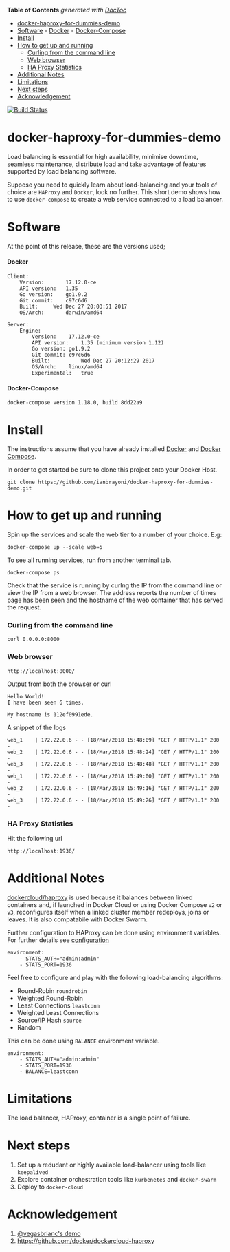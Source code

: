 <!-- START doctoc generated TOC please keep comment here to allow auto update -->
<!-- DON'T EDIT THIS SECTION, INSTEAD RE-RUN doctoc TO UPDATE -->
**Table of Contents**  *generated with [DocToc](https://github.com/thlorenz/doctoc)*

- [docker-haproxy-for-dummies-demo](#docker-haproxy-for-dummies-demo)
- [Software](#software)
      - [Docker](#docker)
      - [Docker-Compose](#docker-compose)
- [Install](#install)
- [How to get up and running](#how-to-get-up-and-running)
    - [Curling from the command line](#curling-from-the-command-line)
    - [Web browser](#web-browser)
    - [HA Proxy Statistics](#ha-proxy-statistics)
- [Additional Notes](#additional-notes)
- [Limitations](#limitations)
- [Next steps](#next-steps)
- [Acknowledgement](#acknowledgement)

<!-- END doctoc generated TOC please keep comment here to allow auto update -->

[![Build Status](https://travis-ci.org/ianbrayoni/docker-haproxy-for-dummies-demo.svg?branch=master)](https://travis-ci.org/ianbrayoni/docker-haproxy-for-dummies-demo)

# docker-haproxy-for-dummies-demo
Load balancing is essential for high availability, minimise downtime, seamless maintenance, distribute load and take advantage of features supported by load balancing software.

Suppose you need to quickly learn about load-balancing and your tools of choice are `HAProxy` and `Docker`, look no further. This short demo shows how to use `docker-compose` to create a web service connected to a load balancer.

# Software
At the point of this release, these are the versions used;

#### Docker
    Client:
        Version:	   17.12.0-ce
        API version:   1.35
        Go version:	   go1.9.2
        Git commit:	   c97c6d6
        Built:	   Wed Dec 27 20:03:51 2017
        OS/Arch:	   darwin/amd64

    Server:
        Engine:
            Version:	17.12.0-ce
            API version:	1.35 (minimum version 1.12)
            Go version:	go1.9.2
            Git commit:	c97c6d6
            Built:	        Wed Dec 27 20:12:29 2017
            OS/Arch:	linux/amd64
            Experimental:	true

#### Docker-Compose
    docker-compose version 1.18.0, build 8dd22a9

# Install
The instructions assume that you have already installed [Docker](https://docs.docker.com/installation/) and [Docker Compose](https://docs.docker.com/compose/install/). 

In order to get started be sure to clone this project onto your Docker Host. 

    git clone https://github.com/ianbrayoni/docker-haproxy-for-dummies-demo.git

# How to get up and running
Spin up the services and scale the web tier to a number of your choice. E.g:
    
    docker-compose up --scale web=5

To see all running services, run from another terminal tab.

    docker-compose ps

Check that the service is running by curlng the IP from the command line or view the IP from a web browser. The address reports the number of times page has been seen and the hostname of the web container that has served the request.

### Curling from the command line
    curl 0.0.0.0:8000
    
### Web browser 

    http://localhost:8000/

Output from both the browser or curl

    Hello World!
    I have been seen 6 times.

    My hostname is 112ef0991ede.

A snippet of the logs

    web_1    | 172.22.0.6 - - [18/Mar/2018 15:48:09] "GET / HTTP/1.1" 200 -
    web_2    | 172.22.0.6 - - [18/Mar/2018 15:48:24] "GET / HTTP/1.1" 200 -
    web_3    | 172.22.0.6 - - [18/Mar/2018 15:48:48] "GET / HTTP/1.1" 200 -
    web_1    | 172.22.0.6 - - [18/Mar/2018 15:49:00] "GET / HTTP/1.1" 200 -
    web_2    | 172.22.0.6 - - [18/Mar/2018 15:49:16] "GET / HTTP/1.1" 200 -
    web_3    | 172.22.0.6 - - [18/Mar/2018 15:49:26] "GET / HTTP/1.1" 200 -


### HA Proxy Statistics
Hit the following url

    http://localhost:1936/

# Additional Notes
[dockercloud/haproxy](https://github.com/docker/dockercloud-haproxy) is used because it balances between linked containers and, if launched in Docker Cloud or using Docker Compose `v2` or `v3`, reconfigures itself when a linked cluster member redeploys, joins or leaves.
It is also compatabile with Docker Swarm.

Further configuration to HAProxy can be done using environment variables. For further details see [configuration](https://github.com/docker/dockercloud-haproxy/blob/master/README.md#configuration)

    environment:
        - STATS_AUTH="admin:admin"
        - STATS_PORT=1936

Feel free to configure and play with the following load-balancing algorithms:
* Round-Robin `roundrobin`
* Weighted Round-Robin
* Least Connections `leastconn`
* Weighted Least Connections
* Source/IP Hash `source`
* Random

This can be done using `BALANCE` environment variable.

    environment:
        - STATS_AUTH="admin:admin"
        - STATS_PORT=1936
        - BALANCE=leastconn

# Limitations
The load balancer, HAProxy, container is a single point of failure.

# Next steps
1. Set up a redudant or highly available load-balancer using tools like `keepalived`
2. Explore container orchestration tools like `kurbenetes` and `docker-swarm`
3. Deploy to `docker-cloud`

# Acknowledgement
1. [@vegasbrianc's demo](https://github.com/vegasbrianc/docker-compose-demo)
2. https://github.com/docker/dockercloud-haproxy
